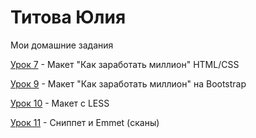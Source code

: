 # Титова Юлия
Мои домашние задания

[Урок 7](https://juliatitova.github.io/lesson_7/ "") - Макет "Как заработать миллион" HTML/CSS


[Урок 9](https://juliatitova.github.io/lesson_9/ "") - Макет "Как заработать миллион" на Bootstrap


[Урок 10](https://juliatitova.github.io/lesson_10/ "") - Макет с LESS 


[Урок 11](https://juliatitova.github.io/lesson_11/ "") - Сниппет и Emmet (сканы)
